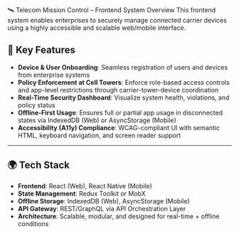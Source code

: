 🛰️ Telecom Mission Control – Frontend System Overview
This frontend system enables enterprises to securely manage connected carrier devices using a highly accessible and scalable web/mobile interface.

## 🔧 Key Features

- **Device & User Onboarding**: Seamless registration of users and devices from enterprise systems
- **Policy Enforcement at Cell Towers**: Enforce role-based access controls and app-level restrictions through carrier-tower-device coordination
- **Real-Time Security Dashboard**: Visualize system health, violations, and policy status
- **Offline-First Usage**: Ensures full or partial app usage in disconnected states via IndexedDB (Web) or AsyncStorage (Mobile)
- **Accessibility (A11y) Compliance**: WCAG-compliant UI with semantic HTML, keyboard navigation, and screen reader support

---

## 🌍 Tech Stack

- **Frontend**: React (Web), React Native (Mobile)
- **State Management**: Redux Toolkit or MobX
- **Offline Storage**: IndexedDB (Web), AsyncStorage (Mobile)
- **API Gateway**: REST/GraphQL via API Orchestration Layer
- **Architecture**: Scalable, modular, and designed for real-time + offline conditions

